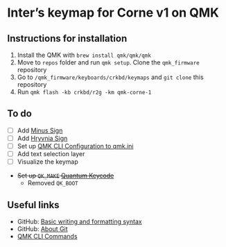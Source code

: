 # Inter’s keymap for Corne v1 on QMK

## Instructions for installation
1. Install the QMK with `brew install qmk/qmk/qmk`
2. Move to `repos` folder and run `qmk setup`. Clone the `qmk_firmware` repository
3. Go to `/qmk_firmware/keyboards/crkbd/keymaps` and `git clone` this repository
4. Run `qmk flash -kb crkbd/r2g -km qmk-corne-1`

## To do
- [ ] Add [Minus Sign](https://www.compart.com/en/unicode/U+2212)
- [ ] Add [Hryvnia Sign](https://www.compart.com/en/unicode/U+20B4)
- [ ] Set up [QMK CLI Configuration to qmk.ini](https://github.com/qmk/qmk_firmware/blob/master/docs/cli_configuration.md)
- [ ] Add text selection layer
- [ ] Visualize the keymap
- ~~Set up `QK_MAKE` [Quantum Keycode](https://github.com/qmk/qmk_firmware/blob/master/docs/quantum_keycodes.md)~~
    - Removed `QK_BOOT`

## Useful links
- GitHub: [Basic writing and formatting syntax](https://docs.github.com/en/get-started/writing-on-github/getting-started-with-writing-and-formatting-on-github/basic-writing-and-formatting-syntax)
- GitHub: [About Git](https://docs.github.com/en/get-started/using-git/about-git)
- [QMK CLI Commands](https://github.com/qmk/qmk_firmware/blob/master/docs/cli_commands.md)
